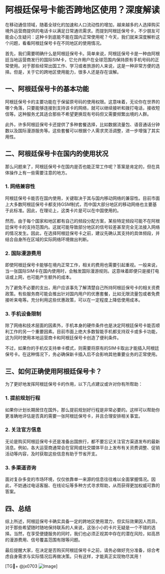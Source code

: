 # 阿根廷保号卡能否跨地区使用？深度解读

在移动通信领域，随着全球化的加速和人口流动性的增加，越来越多的人选择购买境外运营商提供的电话卡以满足日常通讯需求。而提到阿根廷保号卡，不少朋友可能会心生疑问：这种卡到底能不能在国内正常使用呢？今天，我们就来深度解析这个问题，看看阿根廷保号卡在不同地区的使用情况。

首先，我们需要明确什么是阿根廷保号卡。简单来说，阿根廷保号卡是一种由阿根廷当地运营商发行的国际SIM卡，它允许用户在全球范围内保持原有手机号码的正常使用。对于那些经常出国工作、学习或者旅游的人来说，这是一种非常方便的选择。但是，关于它的跨地区使用能力，很多人还是存在误解。

## 一、阿根廷保号卡的基本功能

阿根廷保号卡的主要功能在于保留原号码的使用权限。这意味着，无论你在世界的哪个角落，只要能够连接到支持该卡的网络，就可以继续接听和拨打电话，接收短信等。这种服务尤其适合那些不希望更换现有号码但又需要频繁出境的人群。

此外，许多阿根廷保号卡还提供了多种套餐选择，比如数据流量包、语音通话分钟数以及国际漫游服务等。这些套餐可以根据个人需求灵活调整，进一步增强了其实用性。

## 二、阿根廷保号卡在国内的使用状况

那么问题来了，阿根廷保号卡在国内是否也能正常工作呢？答案是肯定的，但在具体操作上有一些需要注意的地方。

### 1. 网络兼容性

阿根廷保号卡能否在国内使用，关键取决于其与国内移动网络的兼容性。目前市面上大多数阿根廷保号卡都支持GSM制式，而中国大部分地区的移动网络也主要基于此标准。因此，在理论上，这类卡片是可以在中国使用的。

然而，由于每个国家和地区都有自己的频段分配方案，某些特定频段可能不在阿根廷保号卡的支持范围内。这就可能导致部分地区的信号较差甚至完全无法接入网络的情况发生。因此，在选择阿根廷保号卡之前，建议先确认其支持的具体频段，并结合自身所在区域的实际网络环境做出判断。

### 2. 国际漫游费用

即使阿根廷保号卡能够在境内正常工作，相关的费用也需要引起重视。一般来说，当一张国际SIM卡在国内使用时，会触发国际漫游规则。这意味着即便只是接打电话或上网，也可能产生额外的成本。

为了避免不必要的支出，用户应该事先了解清楚自己所持阿根廷保号卡的相关资费政策。有些服务商可能会推出针对国内用户的优惠套餐，比如无限流量包或者免费接听来电等。充分利用这些优惠政策，可以在一定程度上降低使用成本。

### 3. 手机设备限制

除了网络和技术层面的因素外，手机本身的硬件条件也是决定阿根廷保号卡能否顺利工作的另一个重要因素。目前市面上绝大多数智能手机都支持双卡或多卡功能，这为同时使用本地运营商卡和阿根廷保号卡创造了便利条件。

不过，如果你的手机仅支持单卡模式，则需要将原有的SIM卡取出才能插入阿根廷保号卡。在这种情况下，务必确保新卡插入后不会影响其他重要业务的正常使用。

## 三、如何正确使用阿根廷保号卡？

为了更好地发挥阿根廷保号卡的作用，以下几点建议或许对你有所帮助：

### 1. 提前规划行程

如果你计划长期居住在国外，那么提前规划好行程是非常必要的。这样可以帮助你更准确地评估是否真的需要一张阿根廷保号卡，并且合理安排相关事宜。

### 2. 关注官方信息

无论是购买阿根廷保号卡还是准备出国旅行，都不要忘记关注官方渠道发布的最新消息。例如，各大运营商通常会在官网或社交媒体平台上发布有关资费调整、促销活动等内容，及时获取这些信息有助于节省开支。

### 3. 多渠道咨询

面对复杂多变的市场环境，仅仅依靠单一来源的信息往往难以全面掌握情况。因此，不妨通过电话客服、在线论坛等多种方式寻求帮助，从而获得更加权威可靠的答案。

## 四、总结

综上所述，阿根廷保号卡确实具备一定的跨地区使用潜力，但实际效果因人而异。对于那些希望随时随地保持联系的人来说，这张小小的卡片无疑是一个不错的选择。当然，在享受便捷服务的同时，我们也必须正视其中存在的潜在风险，如高昂的漫游费用、信号覆盖范围有限等问题。

最后提醒大家，在决定是否购买阿根廷保号卡之前，请务必做好充分准备，综合考虑自身需求与实际情况后再做决策。只有这样，才能真正实现物尽其用！

[TG💪+ @jx0703 ![Image](https://github.com/user-attachments/assets/dbca1d08-cadb-493c-b0ec-ad6f7a83f270)]